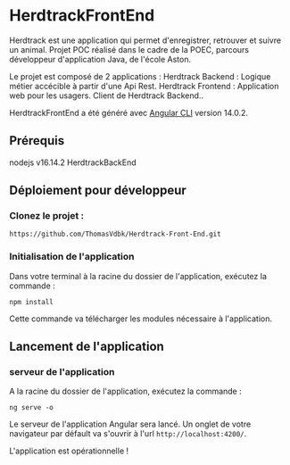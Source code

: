 # HerdtrackFrontEnd

Herdtrack est une application qui permet d'enregistrer, retrouver et suivre un animal.
Projet POC réalisé dans le cadre de la POEC, parcours développeur d'application Java, de l'école Aston.

Le projet est composé de 2 applications :
Herdtrack Backend : Logique métier accécible à partir d'une Api Rest.
Herdtrack Frontend : Application web pour les usagers. Client de Herdtrack Backend..

HerdtrackFrontEnd a été généré avec [Angular CLI](https://github.com/angular/angular-cli) version 14.0.2.

## Prérequis
nodejs v16.14.2
HerdtrackBackEnd

## Déploiement pour développeur

### Clonez le projet :

```
https://github.com/ThomasVdbk/Herdtrack-Front-End.git
```

### Initialisation de l'application

Dans votre terminal à la racine du dossier de l'application, exécutez la commande :
```
npm install
```
Cette commande va télécharger les modules nécessaire à l'application.

## Lancement de l'application

### serveur de l'application

A la racine du dossier de l'application, exécutez la commande :
```
ng serve -o
```
Le serveur de l'application Angular sera lancé.
Un onglet de votre navigateur par défault va s'ouvrir à l'url `http://localhost:4200/`.

L'application est opérationnelle !
